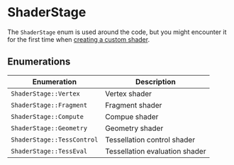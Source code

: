 # ShaderStage

The ``ShaderStage`` enum is used around the code, but you might encounter it
for the first time when [creating a custom shader](../getting-started/custom-shaders.md).

## Enumerations

| Enumeration | Description                    |
| --- |--------------------------------|
| ``ShaderStage::Vertex`` | Vertex shader                  |
| ``ShaderStage::Fragment`` | Fragment shader                |
| ``ShaderStage::Compute`` | Compue shader                  |
| ``ShaderStage::Geometry`` | Geometry shader                |
| ``ShaderStage::TessControl`` | Tessellation control shader    |
| ``ShaderStage::TessEval`` | Tessellation evaluation shader |